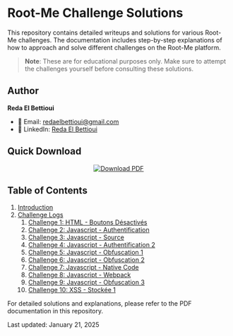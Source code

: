 # Root-Me Challenge Solutions

This repository contains detailed writeups and solutions for various Root-Me challenges. The documentation includes step-by-step explanations of how to approach and solve different challenges on the Root-Me platform.

> **Note**: These are for educational purposes only. Make sure to attempt the challenges yourself before consulting these solutions.

## Author

**Reda El Bettioui**
- 📧 Email: [redaelbettioui@gmail.com](mailto:redaelbettioui@gmail.com)
- 💼 LinkedIn: [Reda El Bettioui](https://www.linkedin.com/in/reda-el-bettioui/)

## Quick Download

<div align="center">
  <a href="Root_Me_Documentation.pdf">
    <img src="https://img.shields.io/badge/Download-Documentation%20PDF-blue?style=for-the-badge&logo=adobe-acrobat-reader" alt="Download PDF" />
  </a>
</div>

## Table of Contents

1. [Introduction](#introduction)
2. [Challenge Logs](#challenge-logs)
   1. [Challenge 1: HTML - Boutons Désactivés](#challenge-1)
   2. [Challenge 2: Javascript - Authentification](#challenge-2)
   3. [Challenge 3: Javascript - Source](#challenge-3)
   4. [Challenge 4: Javascript - Authentification 2](#challenge-4)
   5. [Challenge 5: Javascript - Obfuscation 1](#challenge-5)
   6. [Challenge 6: Javascript - Obfuscation 2](#challenge-6)
   7. [Challenge 7: Javascript - Native Code](#challenge-7)
   8. [Challenge 8: Javascript - Webpack](#challenge-8)
   9. [Challenge 9: Javascript - Obfuscation 3](#challenge-9)
   10. [Challenge 10: XSS - Stockée 1](#challenge-10)

For detailed solutions and explanations, please refer to the PDF documentation in this repository.

Last updated: January 21, 2025
